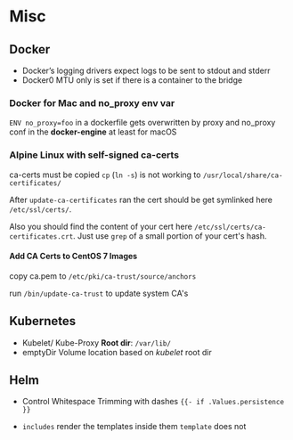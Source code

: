 # Misc

## Docker

* Docker’s logging drivers expect logs to be sent to stdout and stderr
* Docker0 MTU only is set if there is a container to the bridge

### Docker for Mac and no_proxy env var
`ENV no_proxy=foo` in a dockerfile gets overwritten by proxy and no_proxy conf in the **docker-engine** at least for macOS

### Alpine Linux with self-signed ca-certs
ca-certs must be copied `cp` (`ln -s`) is not working to `/usr/local/share/ca-certificates/`


After `update-ca-certificates` ran the cert should be get symlinked here `/etc/ssl/certs/`.

Also you should find the content of your cert here `/etc/ssl/certs/ca-certificates.crt`. Just use `grep` of a small portion of your cert's hash.

#### Add CA Certs to CentOS 7 Images
copy ca.pem to `/etc/pki/ca-trust/source/anchors`

run `/bin/update-ca-trust` to update system CA's

## Kubernetes

- Kubelet/ Kube-Proxy **Root dir**: `/var/lib/`
- emptyDir Volume location based on *kubelet* root dir

## Helm

- Control Whitespace Trimming with dashes `{{- if .Values.persistence }}`

- `includes` render the templates inside them `template` does not 